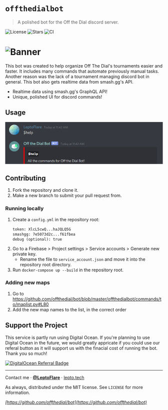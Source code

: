 # `offthedialbot`
> A polished bot for the Off the Dial discord server.

![License][license-shield]
![Stars][stars-shield]
![CI][ci-shield]
# ![Banner](https://assets.otd.ink/bot/banner.png)

This bot was created to help organize Off The Dial's tournaments easier and faster. It includes many commands that automate previously manual tasks. Another reason was the lack of a tournament managing discord bot in general. This bot also gets realtime data from smash.gg's API.
- Realtime data using smash.gg's GraphQL API!
- Unique, polished UI for discord commands!

## Usage
![Usage](usage.png)

## Contributing
1. Fork the repository and clone it.
2. Make a new branch to submit your pull request from.

### Running locally
1. Create a `config.yml` in the repository root:
   ```
   token: XlcL5cwQ...haJQLQ5G
   smashgg: 7e5073d2c...f61fbea
   debug (optional): true
   ```
3. Go to a Firebase > Project settings > Service accounts > Generate new private key.
   - Rename the file to `service_account.json` and move it into the repository root directory.
5. Run `docker-compose up --build` in the repository root.

### Adding new maps
1. Go to https://github.com/offthedial/bot/blob/master/offthedialbot/commands/to/maplist.py#L80
2. Add the new map names to the list, in the correct order

## Support the Project
This service is partly run using Digital Ocean. If you're planning to use Digital Ocean in the future, we would greatly appricate if you could use our referal button as it will support us with the finacial cost of running the bot. Thank you so much!

[![DigitalOcean Referral Badge](https://web-platforms.sfo2.digitaloceanspaces.com/WWW/Badge%203.svg)](https://www.digitalocean.com/?refcode=39ab0c6c6e47&utm_campaign=Referral_Invite&utm_medium=Referral_Program&utm_source=badge)

---

Contact me · [**@LeptoFlare**](https://github.com/LeptoFlare) · [lepto.tech](https://lepto.tech)

As always, distributed under the MIT license. See `LICENSE` for more information.

_[https://github.com/offthedial/bot](https://github.com/offthedial/bot)_

<!-- markdown links & imgs -->
[stars-shield]: https://img.shields.io/github/stars/offthedial/bot.svg?style=social
[license-shield]: https://img.shields.io/github/license/offthedial/bot.svg?style=flat
[ci-shield]: https://github.com/offthedial/bot/workflows/Continuous%20Integration/badge.svg

